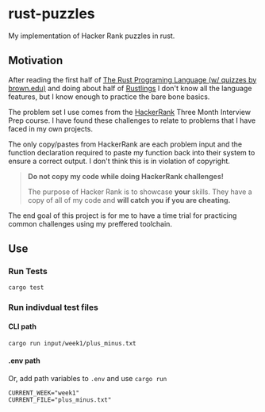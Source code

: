 # rust-puzzles

My implementation of Hacker Rank puzzles in rust.

## Motivation
After reading the first half of [The Rust Programing Language (w/ quizzes by brown.edu)](https://rust-book.cs.brown.edu/) and doing about half of [Rustlings](https://github.com/rust-lang/rustlings/) I don't know all the language features, but I know enough to practice the bare bone basics.

The problem set I use comes from the [HackerRank](https://https://www.hackerrank.com/challenges) Three Month Interview Prep course. I have found these challenges to relate to problems that I have faced in my own projects.

The only copy/pastes from HackerRank are each problem input and the function declaration required to paste my function back into their system to ensure a correct output.
I don't think this is in violation of copyright.

> **Do not copy my code while doing HackerRank challenges!**
> 
> The purpose of Hacker Rank is to showcase **your** skills.
> They have a copy of all of my code and **will catch you if you are cheating.**

The end goal of this project is for me to have a time trial for practicing common challenges using my preffered toolchain.

## Use 

### Run Tests
`cargo test`

### Run indivdual test files
#### CLI path
`cargo run input/week1/plus_minus.txt`

#### .env path
Or, add path variables to `.env` and use `cargo run`
```
CURRENT_WEEK="week1"
CURRENT_FILE="plus_minus.txt"
```
